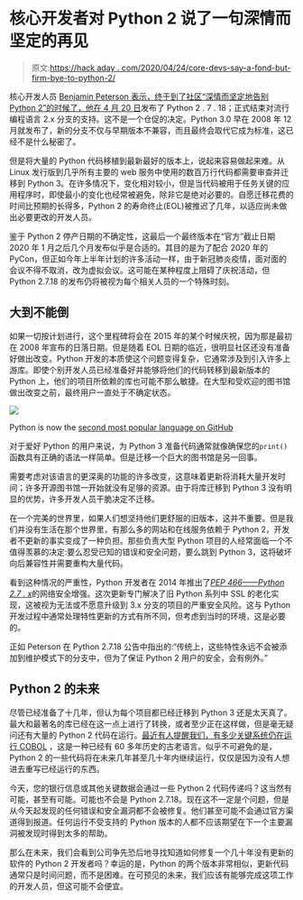 # 核心开发者对 Python 2 说了一句深情而坚定的再见

> 原文:[https://hack aday . com/2020/04/24/core-devs-say-a-fond-but-firm-bye-to-python-2/](https://hackaday.com/2020/04/24/core-devs-say-a-fond-but-firm-farewell-to-python-2/)

核心开发人员 [Benjamin Peterson 表示，终于到了社区“深情而坚定地告别 Python 2”的时候了，他在 4 月 20 日](https://mail.python.org/archives/list/python-dev@python.org/message/OFCIETIXLX34X7FVK5B5WPZH22HXV342/)发布了 Python 2 . 7 . 18；正式结束对流行编程语言 2.x 分支的支持。这不是一个仓促的决定。Python 3.0 早在 2008 年 12 月就发布了，新的分支不仅与早期版本不兼容，而且最终会取代它成为标准，这已经不是什么秘密了。

但是将大量的 Python 代码移植到最新最好的版本上，说起来容易做起来难。从 Linux 发行版到几乎所有主要的 web 服务中使用的数百万行代码都需要审查并迁移到 Python 3。在许多情况下，变化相对较小，但是当代码被用于任务关键的应用程序时，即使最小的变化也经常被避免，除非它是绝对必要的。自愿迁移花费的时间比预期的长得多，Python 2 的寿命终止(EOL)被推迟了几年，以适应尚未做出必要更改的开发人员。

鉴于 Python 2 停产日期的不确定性，这最后一个最终版本在“官方”截止日期 2020 年 1 月之后几个月发布似乎是合适的。其目的是为了配合 2020 年的 PyCon，但正如今年上半年计划的许多活动一样，由于新冠肺炎疫情，面对面的会议不得不取消，改为虚拟会议。这可能在某种程度上阻碍了庆祝活动，但 Python 2.7.18 的发布仍将被视为每个相关人员的一个特殊时刻。

## 大到不能倒

如果一切按计划进行，这个里程碑将会在 2015 年的某个时候庆祝，因为那是最初在 2008 年宣布的日落日期。但是随着 EOL 日期的临近，很明显社区还没有准备好做出改变。Python 开发的本质使这个问题变得复杂，它通常涉及到引入许多上游库。即使个别开发人员已经准备好并能够将他们的代码转移到最新版本的 Python 上，他们的项目所依赖的库也可能不那么敏捷。在大型和受欢迎的图书馆做出改变之前，最终用户一直处于不确定状态。

[![](../Images/d5694b28ff92bfb46203c175a62da447.png)](https://hackaday.com/wp-content/uploads/2020/04/python2_popularity.png)

Python is now the [second most popular language on GitHub](https://octoverse.github.com/)

对于爱好 Python 的用户来说，为 Python 3 准备代码通常就像确保您的`print()`函数具有正确的语法一样简单。但是迁移一个巨大的图书馆是另一回事。

需要考虑对该语言的更深奥的功能的许多改变，这意味着更新将消耗大量开发时间；许多开源图书馆一开始就没有足够的资源。由于将库迁移到 Python 3 没有明显的优势，许多开发人员干脆决定不迁移。

在一个完美的世界里，如果人们想坚持他们更舒服的旧版本，这并不重要。但是我们并没有生活在那个世界里，有那么多的网站和在线服务依赖于 Python 2，开发者不更新的事实变成了一种负担。那些负责大型 Python 项目的人经常面临一个不值得羡慕的决定:要么忍受已知的错误和安全问题，要么跳到 Python 3，这将破坏向后兼容性并需要重构大量代码。

看到这种情况的严重性，Python 开发者在 2014 年推出了[*PEP 466——Python 2.7 . x*](https://www.python.org/dev/peps/pep-0466/)的网络安全增强。这次更新专门解决了旧 Python 系列中 SSL 的老化实现，这被视为无法或不愿意升级到 3.x 分支的项目的严重安全风险。这与 Python 开发过程中通常处理特性更新的方式有所不同，但考虑到当时的环境，这是必要的。

正如 Peterson 在 Python 2.7.18 公告中指出的:“传统上，这些特性永远不会被添加到维护模式下的分支中，但为了保证 Python 2 用户的安全，会有例外。”

## Python 2 的未来

尽管已经准备了十几年，但认为每个项目都已经迁移到 Python 3 还是太天真了。最大和最著名的库已经在这一点上进行了转换，或者至少正在这样做，但是毫无疑问还有大量的 Python 2 代码在运行。[最近有人提醒我们，有多少关键系统仍在运行 COBOL](https://hackaday.com/2020/04/20/cobol-isnt-the-issue-a-misinterpreted-crisis/) ，这是一种已经有 60 多年历史的古老语言。似乎不可避免的是，Python 2 的一些代码将在未来几年甚至几十年内继续运行，仅仅是因为没有人想进去重写已经运行的东西。

今天，您的银行信息或其他关键数据会通过一些 Python 2 代码传递吗？这当然有可能，甚至有可能。可能也不会是 Python 2.7.18。现在这不一定是个问题，但是从今天起发现的任何错误和安全漏洞都不会被修复。他们甚至可能不会通过官方渠道得到报道。任何运行不受支持的 Python 版本的人都不应该期望在下一个主要漏洞被发现时得到太多的帮助。

那么在未来，我们会看到公司争先恐后地寻找知道如何修复一个几十年没有更新的软件的 Python 2 开发者吗？幸运的是，Python 的两个版本非常相似，更新代码通常只是时间问题，而不是困难。在可预见的未来，我们应该有能够完成这项工作的开发人员，但这可能不会便宜。